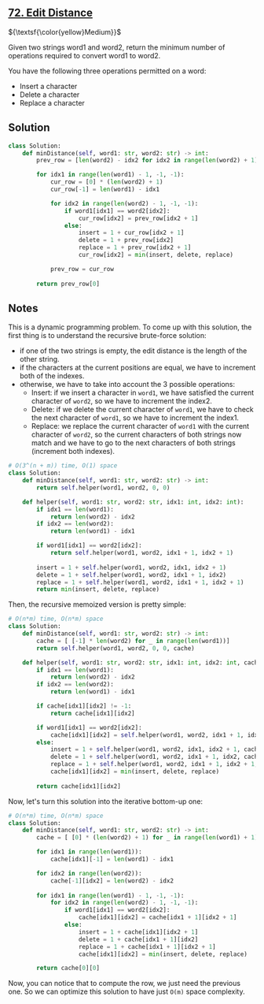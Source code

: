 ## [72. Edit Distance](https://leetcode.com/problems/edit-distance/)

${\textsf{\color{yellow}Medium}}$

Given two strings word1 and word2, return the minimum number of operations required to convert word1 to word2.

You have the following three operations permitted on a word:

- Insert a character
- Delete a character
- Replace a character

## Solution
```python
class Solution:
    def minDistance(self, word1: str, word2: str) -> int:
        prev_row = [len(word2) - idx2 for idx2 in range(len(word2) + 1)]

        for idx1 in range(len(word1) - 1, -1, -1):
            cur_row = [0] * (len(word2) + 1)
            cur_row[-1] = len(word1) - idx1

            for idx2 in range(len(word2) - 1, -1, -1):
                if word1[idx1] == word2[idx2]:
                    cur_row[idx2] = prev_row[idx2 + 1]
                else:
                    insert = 1 + cur_row[idx2 + 1]
                    delete = 1 + prev_row[idx2]
                    replace = 1 + prev_row[idx2 + 1]
                    cur_row[idx2] = min(insert, delete, replace)

            prev_row = cur_row
                    
        return prev_row[0]
```

## Notes
This is a dynamic programming problem. To come up with this solution, the first thing is to understand the recursive brute-force solution:
- if one of the two strings is empty, the edit distance is the length of the other string.
- if the characters at the current positions are equal, we have to increment both of the indexes.
- otherwise, we have to take into account the 3 possible operations:
    - Insert: if we insert a character in `word1`, we have satisfied the current character of `word2`, so we have to increment the index2.
    - Delete: if we delete the current character of `word1`, we have to check the next character of `word1`, so we have to increment the index1.
    - Replace: we replace the current character of `word1` with the current character of `word2`, so the current characters of both strings now match and we have to go to the next characters of both strings (increment both indexes).

```python
# O(3^(n + m)) time, O(1) space
class Solution:
    def minDistance(self, word1: str, word2: str) -> int:
        return self.helper(word1, word2, 0, 0)

    def helper(self, word1: str, word2: str, idx1: int, idx2: int):
        if idx1 == len(word1):
            return len(word2) - idx2
        if idx2 == len(word2):
            return len(word1) - idx1

        if word1[idx1] == word2[idx2]:
            return self.helper(word1, word2, idx1 + 1, idx2 + 1)
        
        insert = 1 + self.helper(word1, word2, idx1, idx2 + 1)
        delete = 1 + self.helper(word1, word2, idx1 + 1, idx2)
        replace = 1 + self.helper(word1, word2, idx1 + 1, idx2 + 1)
        return min(insert, delete, replace)
```

Then, the recursive memoized version is pretty simple:
```python
# O(n*m) time, O(n*m) space
class Solution:
    def minDistance(self, word1: str, word2: str) -> int:
        cache = [ [-1] * len(word2) for _ in range(len(word1))]
        return self.helper(word1, word2, 0, 0, cache)

    def helper(self, word1: str, word2: str, idx1: int, idx2: int, cache: List[List[int]]):
        if idx1 == len(word1):
            return len(word2) - idx2
        if idx2 == len(word2):
            return len(word1) - idx1

        if cache[idx1][idx2] != -1:
            return cache[idx1][idx2]

        if word1[idx1] == word2[idx2]:
            cache[idx1][idx2] = self.helper(word1, word2, idx1 + 1, idx2 + 1, cache)
        else:
            insert = 1 + self.helper(word1, word2, idx1, idx2 + 1, cache)
            delete = 1 + self.helper(word1, word2, idx1 + 1, idx2, cache)
            replace = 1 + self.helper(word1, word2, idx1 + 1, idx2 + 1, cache)
            cache[idx1][idx2] = min(insert, delete, replace)
            
        return cache[idx1][idx2]
```

Now, let's turn this solution into the iterative bottom-up one:
```python
# O(n*m) time, O(n*m) space
class Solution:
    def minDistance(self, word1: str, word2: str) -> int:
        cache = [ [0] * (len(word2) + 1) for _ in range(len(word1) + 1)]

        for idx1 in range(len(word1)):
            cache[idx1][-1] = len(word1) - idx1

        for idx2 in range(len(word2)):
            cache[-1][idx2] = len(word2) - idx2
        
        for idx1 in range(len(word1) - 1, -1, -1):
            for idx2 in range(len(word2) - 1, -1, -1):
                if word1[idx1] == word2[idx2]:
                    cache[idx1][idx2] = cache[idx1 + 1][idx2 + 1]
                else:
                    insert = 1 + cache[idx1][idx2 + 1]
                    delete = 1 + cache[idx1 + 1][idx2]
                    replace = 1 + cache[idx1 + 1][idx2 + 1]
                    cache[idx1][idx2] = min(insert, delete, replace)

        return cache[0][0]
```

Now, you can notice that to compute the row, we just need the previous one. So we can optimize this solution to have just `O(m)` space complexity.